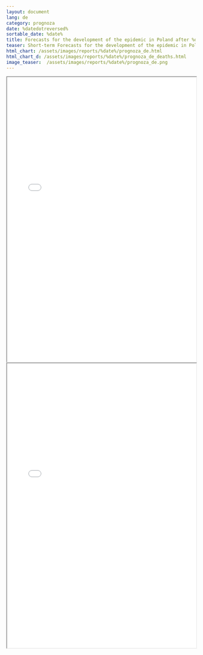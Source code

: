 ```yaml
---
layout: document
lang: de
category: prognoza
date: %datedotreversed%
sortable_date: %date%
title: Forecasts for the development of the epidemic in Poland after %datedotreversed%
teaser: Short-term Forecasts for the development of the epidemic in Poland.
html_chart: /assets/images/reports/%date%/prognoza_de.html
html_chart_d: /assets/images/reports/%date%/prognoza_de_deaths.html
image_teaser:  /assets/images/reports/%date%/prognoza_de.png
---
```


<div style="text-align: center" class="row 80%">
    <span class="image fit">
        <iframe src="{{ page.html_chart }}" alt="" style="width: 100%; height:54em;"></iframe>
    </span>
</div>


<div style="text-align: center" class="row 80%">
    <span class="image fit">
        <iframe src="{{ page.html_chart_d }}" alt="" style="width: 100%; height:54em;"></iframe>
    </span>
</div>
